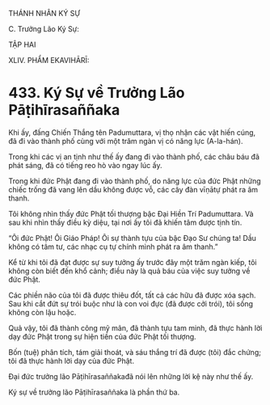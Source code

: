 THÁNH NHÂN KÝ SỰ

C. Trưởng Lão Ký Sự:

TẬP HAI

XLIV. PHẨM EKAVIHĀRĪ:

# 433. Ký Sự về Trưởng Lão Pāṭihīrasaññaka

Khi ấy, đấng Chiến Thắng tên Padumuttara, vị thọ nhận các vật hiến cúng, đã đi vào thành phố cùng với một trăm ngàn vị có năng lực (A-la-hán).

Trong khi các vị an tịnh như thế ấy đang đi vào thành phố, các châu báu đã phát sáng, đã có tiếng reo hò vào ngay lúc ấy.

Trong khi đức Phật đang đi vào thành phố, do năng lực của đức Phật những chiếc trống đã vang lên dầu không được vỗ, các cây đàn vīṇātự phát ra âm thanh.

Tôi không nhìn thấy đức Phật tối thượng bậc Đại Hiền Trí Padumuttara. Và sau khi nhìn thấy điều kỳ diệu, tại nơi ấy tôi đã khiến tâm được tịnh tín.

“Ôi đức Phật! Ôi Giáo Pháp! Ôi sự thành tựu của bậc Đạo Sư chúng ta! Dầu không có tâm tư, các nhạc cụ tự chính mình phát ra âm thanh.”

Kể từ khi tôi đã đạt được sự suy tưởng ấy trước đây một trăm ngàn kiếp, tôi không còn biết đến khổ cảnh; điều này là quả báu của việc suy tưởng về đức Phật.

Các phiền não của tôi đã được thiêu đốt, tất cả các hữu đã được xóa sạch. Sau khi cắt đứt sự trói buộc như là con voi đực (đã được cởi trói), tôi sống không còn lậu hoặc.

Quả vậy, tôi đã thành công mỹ mãn, đã thành tựu tam minh, đã thực hành lời dạy đức Phật trong sự hiện tiền của đức Phật tối thượng.

Bốn (tuệ) phân tích, tám giải thoát, và sáu thắng trí đã được (tôi) đắc chứng; tôi đã thực hành lời dạy của đức Phật.

Đại đức trưởng lão Pāṭihīrasaññakađã nói lên những lời kệ này như thế ấy.

Ký sự về trưởng lão Pāṭihīrasaññaka là phần thứ ba.
